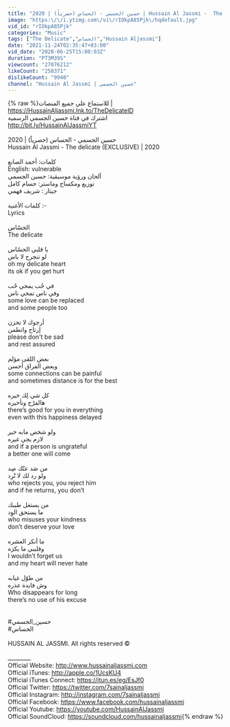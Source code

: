 ```yaml
---
title: "حسين الجسمي - الحساس (حصرياً) | 2020 | Hussain Al Jassmi -  The delicate"
image: "https:\/\/i.ytimg.com\/vi\/rIOkpA85Pjk\/hqdefault.jpg"
vid_id: "rIOkpA85Pjk"
categories: "Music"
tags: ["The Delicate","الحساس","Hussain Aljassmi"]
date: "2021-11-24T02:35:47+03:00"
vid_date: "2020-06-25T15:00:03Z"
duration: "PT3M39S"
viewcount: "27076212"
likeCount: "250371"
dislikeCount: "9940"
channel: "Hussain Al Jassmi | حسين الجسمي"
---
```

{% raw %}للاستماع علي جميع المنصات | <a rel="nofollow" target="blank" href="https://HussainAljassmi.lnk.to/TheDelicateID">https://HussainAljassmi.lnk.to/TheDelicateID</a><br />اشترك في قناة حسين الجسمي الرسمية<br /><a rel="nofollow" target="blank" href="http://bit.ly/HussainAlJassmiYT">http://bit.ly/HussainAlJassmiYT</a><br /><br />حسين الجسمي - الحساس (حصرياً) | 2020<br />Hussain Al Jassmi -  The delicate (EXCLUSIVE) | 2020<br /><br />كلمات: أحمد الصانع <br />English: vulnerable<br />ألحان ورؤية موسيقية: حسين الجسمي <br />توزيع ومكساج وماستر: حسام كامل<br />جيتار : شريف فهمي<br /><br />كلمات الأغنية :-<br />Lyrics<br /><br />الحسّاس <br />The delicate<br /><br />يا قلبي الحسّاس<br />لو تنجرح لا باس <br />oh my delicate heart <br />its ok if you get hurt<br /> <br />في حُب يمحي حُب <br />وفي ناس تمحي ناس<br />some love can be replaced  <br />and some people too<br /> <br />أرجوك لا تحزن<br />إرتاح واتطمن<br />please don't be sad <br />and rest assured<br /> <br />بعض اللقى مؤلم<br />وبعض الفراق أحسن<br />some connections can be painful <br />and sometimes distance is for the best<br /><br />كل شي لِك خيره<br />هالفرْح وتأخيره<br />there’s good for you in everything <br /> even with this happiness delayed<br /> <br />ولو شخص مابه خير<br />لازم يجي غيره <br />and if a person is ungrateful  <br />a better one will come    <br /> <br />من صَد عنّك صِد<br />ولو رد لك لا تْرِد<br />who rejects you, you reject him<br />and if he returns, you don’t <br /> <br />من يستغل طيبك<br />ما يستحق الوِد<br />who misuses your kindness  <br />don’t deserve your love<br /> <br />ما أنكر العشره<br />وقليبي ما يكرَه<br />I wouldn’t forget us<br />and my heart will never hate<br />   <br />من طوّل غيابه<br />وش فايدة عذره<br />Who disappears for long<br />there’s no use of his excuse<br /><br /><br />#حسين_الجسمي<br />#الحساس<br /><br />HUSSAIN AL JASSMI. All rights reserved © <br /><br />ـــــــــــــ<br />Official Website: <a rel="nofollow" target="blank" href="http://www.hussainaljassmi.com">http://www.hussainaljassmi.com</a><br />Official iTunes: <a rel="nofollow" target="blank" href="http://apple.co/1UcsKU4">http://apple.co/1UcsKU4</a><br />Official iTunes Connect: <a rel="nofollow" target="blank" href="https://itun.es/eg/EsJf0">https://itun.es/eg/EsJf0</a><br />Official Twitter: <a rel="nofollow" target="blank" href="https://twitter.com/7sainaljassmi">https://twitter.com/7sainaljassmi</a> <br />Official Instagram: <a rel="nofollow" target="blank" href="http://instagram.com/7sainaljassmi">http://instagram.com/7sainaljassmi</a> <br />Official Facebook: <a rel="nofollow" target="blank" href="https://www.facebook.com/hussainaljassmi">https://www.facebook.com/hussainaljassmi</a><br />Official Youtube: <a rel="nofollow" target="blank" href="https://youtube.com/HussainAlJassmi">https://youtube.com/HussainAlJassmi</a> <br />Official SoundCloud: <a rel="nofollow" target="blank" href="https://soundcloud.com/hussainaljassmi">https://soundcloud.com/hussainaljassmi</a>{% endraw %}
